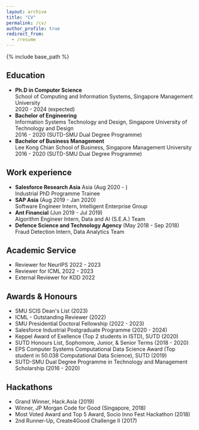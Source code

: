 ```yaml
---
layout: archive
title: "CV"
permalink: /cv/
author_profile: true
redirect_from:
  - /resume
---
```


{% include base_path %}

<h2>Education</h2>

* **Ph.D in Computer Science** <br>
  School of Computing and Information Systems, Singapore Management University <br>
  2020 - 2024 (expected)
* **Bachelor of Engineering** <br>
  Information Systems Technology and Design, Singapore University of Technology and Design <br>
  2016 - 2020 (SUTD-SMU Dual Degree Programme)
* **Bachelor of Business Management** <br>
  Lee Kong Chian School of Business, Singapore Management University <br>
  2016 - 2020 (SUTD-SMU Dual Degree Programme)

<h2>Work experience</h2>

* **Salesforce Research Asia** Asia (Aug 2020 - ) <br>
  Industrial PhD Programme Trainee
* **SAP Asia** (Aug 2019 - Jan 2020) <br>
  Software Engineer Intern, Intelligent Enterprise Group
* **Ant Financial** (Jun 2019 - Jul 2019) <br>
  Algorithm Engineer Intern, Data and AI (S.E.A.) Team
* **Defence Science and Technology Agency** (May 2018 - Sep 2018) <br>
  Fraud Detection Intern, Data Analytics Team

<h2>Academic Service</h2>

* Reviewer for NeurIPS 2022 - 2023
* Reviewer for ICML 2022 - 2023
* External Reviewer for KDD 2022

<h2>Awards & Honours</h2>

* SMU SCIS Dean's List (2023)
* ICML - Outstanding Reviewer (2022)
* SMU Presidential Doctoral Fellowship (2022 - 2023)
* Salesforce Industrial Postgraduate Programme (2020 - 2024)
* Keppel Award of Exellence (Top 2 students in ISTD), SUTD (2020)
* SUTD Honours List, Sophomore, Junior, & Senior Terms (2018 - 2020)
* EPS Computer Systems Computational Data Science Award (Top student in 50.038 Computational Data Science), SUTD (2019)
* SUTD-SMU Dual Degree Programme in Technology and Management Scholarship (2016 - 2020)

<h2>Hackathons</h2>

* Grand Winner, Hack.Asia (2019)
* Winner, JP Morgan Code for Good (Singapore, 2018)
* Most Voted Award and Top 5 Award, Socio Inno Fest Hackathon (2018)
* 2nd Runner-Up, Create4Good Challenge II (2017)

<!-- Professional Activities
====== -->

<!-- Publications
======
  <ul>{% for post in site.publications %}
    {% include archive-single-cv.html %}
  {% endfor %}</ul>
  
Talks
======
  <ul>{% for post in site.talks %}
    {% include archive-single-talk-cv.html %}
  {% endfor %}</ul>
  
Teaching
======
  <ul>{% for post in site.teaching %}
    {% include archive-single-cv.html %}
  {% endfor %}</ul>
  
Service and leadership
======
* Currently signed in to 43 different slack teams -->
